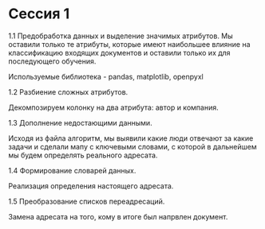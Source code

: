 # Сессия 1

1.1 Предобработка данных и выделение значимых атрибутов.
Мы оставили только те атрибуты, которые имеют наибольшее влияние на классификацию входящих документов и оставили только их для последующего обучения.

Используемые библиотека - pandas, matplotlib, openpyxl

1.2 Разбиение сложных атрибутов.

Декомпозируем колонку на два атрибута: автор и компания.

1.3 Дополнение недостающими данными.

Исходя из файла алгоритм, мы выявили какие люди отвечают за какие задачи и сделали мапу с ключевыми словами, с которой в дальнейшем мы будем определять реального адресата. 

1.4 Формирование словарей данных.

Реализация определения настоящего адресата.

1.5 Преобразование списков переадресаций.

Замена адресата на того, кому в итоге был напрвлен документ.